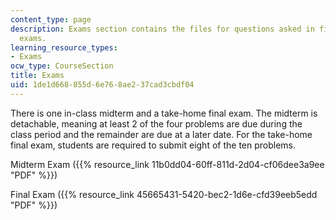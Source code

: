 ```yaml
---
content_type: page
description: Exams section contains the files for questions asked in final and midterm
  exams.
learning_resource_types:
- Exams
ocw_type: CourseSection
title: Exams
uid: 1de1d668-855d-6e76-8ae2-37cad3cbdf04
---
```


There is one in-class midterm and a take-home final exam. The midterm is detachable, meaning at least 2 of the four problems are due during the class period and the remainder are due at a later date. For the take-home final exam, students are required to submit eight of the ten problems.

Midterm Exam ({{% resource_link 11b0dd04-60ff-811d-2d04-cf06dee3a9ee "PDF" %}})

Final Exam ({{% resource_link 45665431-5420-bec2-1d6e-cfd39eeb5edd "PDF" %}})